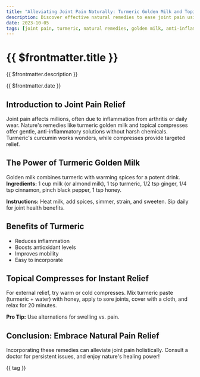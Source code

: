```yaml
---
title: "Alleviating Joint Pain Naturally: Turmeric Golden Milk and Topical Compresses"
description: Discover effective natural remedies to ease joint pain using turmeric golden milk and soothing topical compresses. Learn recipes, benefits, and tips for inflammation relief at home.
date: 2023-10-05
tags: [joint pain, turmeric, natural remedies, golden milk, anti-inflammatory]
---
```


<div class="bg-gradient-to-r from-orange-400 to-yellow-500 text-white p-12 rounded-xl mb-8 -mt-8">
  <h1 class="text-5xl font-bold mb-4">{{ $frontmatter.title }}</h1>
  <p class="text-xl opacity-90">{{ $frontmatter.description }}</p>
  <div class="mt-4 text-sm opacity-75">{{ $frontmatter.date }}</div>
</div>

<div class="prose prose-lg max-w-none">

## Introduction to Joint Pain Relief

Joint pain affects millions, often due to inflammation from arthritis or daily wear. Nature's remedies like turmeric golden milk and topical compresses offer gentle, anti-inflammatory solutions without harsh chemicals. Turmeric's curcumin works wonders, while compresses provide targeted relief.

## The Power of Turmeric Golden Milk

Golden milk combines turmeric with warming spices for a potent drink. **Ingredients:** 1 cup milk (or almond milk), 1 tsp turmeric, 1/2 tsp ginger, 1/4 tsp cinnamon, pinch black pepper, 1 tsp honey.

**Instructions:** Heat milk, add spices, simmer, strain, and sweeten. Sip daily for joint health benefits.

## Benefits of Turmeric

- Reduces inflammation
- Boosts antioxidant levels
- Improves mobility
- Easy to incorporate

## Topical Compresses for Instant Relief

For external relief, try warm or cold compresses. Mix turmeric paste (turmeric + water) with honey, apply to sore joints, cover with a cloth, and relax for 20 minutes.

**Pro Tip:** Use alternations for swelling vs. pain.

## Conclusion: Embrace Natural Pain Relief

Incorporating these remedies can alleviate joint pain holistically. Consult a doctor for persistent issues, and enjoy nature's healing power!

</div>

<div class="mt-12 flex flex-wrap gap-2">
  <span v-for="tag in $frontmatter.tags" :key="tag" 
        class="px-4 py-2 bg-primary/10 text-primary rounded-full">
    {{ tag }}
  </span>
</div>
